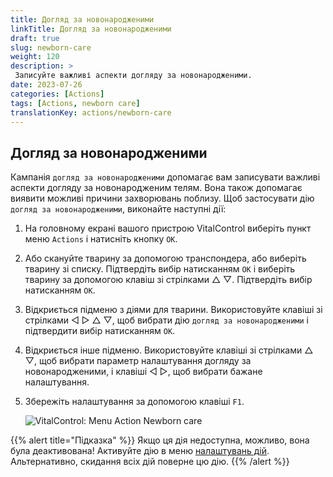 ```yaml
---
title: Догляд за новонародженими
linkTitle: Догляд за новонародженими
draft: true
slug: newborn-care
weight: 120
description: >
 Записуйте важливі аспекти догляду за новонародженими.
date: 2023-07-26
categories: [Actions]
tags: [Actions, newborn care]
translationKey: actions/newborn-care
---
```


## Догляд за новонародженими

Кампанія `догляд за новонародженими` допомагає вам записувати важливі аспекти догляду за новонародженим телям. Вона також допомагає виявити можливі причини захворювань
поблизу. Щоб застосувати дію `догляд за новонародженими`, виконайте наступні дії:

1. На головному екрані вашого пристрою VitalControl виберіть пункт меню `Actions` і натисніть кнопку `OK`.

2. Або скануйте тварину за допомогою транспондера, або виберіть тварину зі списку. Підтвердіть вибір натисканням `OK` і виберіть тварину за допомогою клавіш зі стрілками △ ▽. Підтвердіть вибір натисканням `OK`.

3. Відкриється підменю з діями для тварини. Використовуйте клавіші зі стрілками ◁ ▷ △ ▽, щоб вибрати дію `догляд за новонародженими` і підтвердити вибір натисканням `OK`.

4. Відкриється інше підменю. Використовуйте клавіші зі стрілками △ ▽, щоб вибрати параметр налаштування догляду за новонародженими, і клавіші ◁ ▷, щоб вибрати бажане налаштування.

5. Збережіть налаштування за допомогою клавіші `F1`.

    ![VitalControl: Menu Action Newborn care](../images/newborncare.png "Newborn care")

{{% alert title="Підказка" %}}
Якщо ця дія недоступна, можливо, вона була деактивована! Активуйте дію в меню [налаштувань дій](../setting/). Альтернативно, скидання всіх дій поверне цю дію.
{{% /alert %}}
